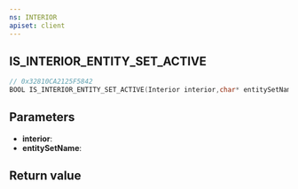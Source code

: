 ```yaml
---
ns: INTERIOR
apiset: client
---
```

## IS_INTERIOR_ENTITY_SET_ACTIVE

```c
// 0x32810CA2125F5842
BOOL IS_INTERIOR_ENTITY_SET_ACTIVE(Interior interior,char* entitySetName);
```


## Parameters
* **interior**:
* **entitySetName**:

## Return value